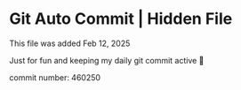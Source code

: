 # Git Auto Commit | Hidden File

This file was added Feb 12, 2025

Just for fun and keeping my daily git commit active 🤪

commit number: 460250
